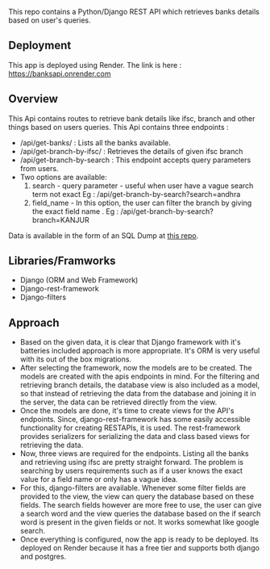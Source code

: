 
This repo contains a Python/Django REST API which retrieves banks details based on user's queries.


## Deployment
This app is deployed using Render.
The link is here : https://banksapi.onrender.com

## Overview
This Api contains routes to retrieve bank details like ifsc, branch and other things based on users queries.
This Api contains three endpoints :
 - /api/get-banks/ : Lists all the banks available.
 - /api/get-branch-by-ifsc/<ifsc> : Retrieves the details of given ifsc branch
 - /api/get-branch-by-search : This endpoint accepts query parameters from users.
 - Two options are available:
   1. search - query parameter - useful when user have a vague search term not exact
   Eg : /api/get-branch-by-search?search=andhra
   2. field_name - In this option, the user can filter the branch by giving the exact field name .
   Eg : /api/get-branch-by-search?branch=KANJUR

Data is available in the form of an SQL Dump at [this repo](https://github.com/Amanskywalker/indian_banks).

## Libraries/Framworks

 - Django (ORM and Web Framework)
 - Django-rest-framework
 - Django-filters

## Approach

 - Based on the given data, it is clear that Django framework with it's batteries included approach is more 
    appropriate. It's ORM is very useful with its out of the box migrations.
 - After selecting the framework, now the models are to be created. The models are created with the apis endpoints
    in mind. For the filtering and retrieving branch details, the database view is also included as a model, so 
    that instead of retrieving the data from the database and joining it in the server, the data can be retrieved 
    directly from the view.
 - Once the models are done, it's time to create views for the API's endpoints. Since, django-rest-framework has
    some easily accessible functionality for creating RESTAPIs, it is used. The rest-framework provides serializers
    for serializing the data and class based views for retrieving the data.
 - Now, three views are required for the endpoints. Listing all the banks and retrieving using ifsc are pretty
    straight forward. The problem is searching by users requirements such as if a user knows the exact value for
    a field name or only has a vague idea.
 - For this, django-filters are available. Whenever some filter fields are provided to the view, the view can query
    the database based on these fields. The search fields however are more free to use, the user can give a search
    word and the view queries the database based on the if search word is present in the given fields or not. It works somewhat like google search.
 - Once everything is configured, now the app is ready to be deployed. Its deployed on Render because it has a free 
    tier and supports both django and postgres.

